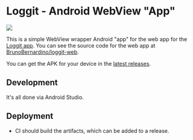 # Loggit - Android WebView "App"

[![](https://github.com/BrunoBernardino/loggit-android-webview/workflows/Run%20Tests/badge.svg)](https://github.com/BrunoBernardino/loggit-android-webview/actions?workflow=Android+CI)

This is a simple WebView wrapper Android "app" for the web app for the [Loggit app](https://loggit.net). You can see the source code for the web app at [BrunoBernardino/loggit-web](https://github.com/BrunoBernardino/loggit-web).

You can get the APK for your device in the [latest releases](https://github.com/BrunoBernardino/loggit-android-webview/releases).

## Development

It's all done via Android Studio.

## Deployment

- CI should build the artifacts, which can be added to a release.
